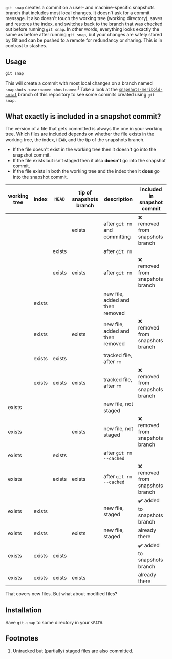 `git snap` creates a commit on a user- and machine-specific snapshots branch that includes
most local changes.  It doesn't ask for a commit message.  It also doesn't touch the
working tree (working directory), saves and restores the index, and switches back to the
branch that was checked out before running `git snap`.  In other words, everything looks
exactly the same as before after running `git snap`, but your changes are safely stored by
Git and can be pushed to a remote for redundancy or sharing.  This is in contrast to
stashes.

## Usage

    git snap

This will create a commit with most local changes on a branch named
`snapshots-<username>-<hostname>`.<sup>[1](#user-content-footnote-1)</sup>  Take a look at
the [`snapshots-meribold-smial`][3] branch of this repository to see some commits created
using `git snap`.

## What exactly is included in a snapshot commit?

The version of a file that gets committed is always the one in your working tree.  Which
files are included depends on whether the file exists in the working tree, the index,
`HEAD`, and the tip of the snapshots branch.

*   If the file doesn't exist in the working tree then it doesn't go into the snapshot
    commit.
*   If the file exists but isn't staged then it also **doesn't** go into the snapshot
    commit.
*   If the file exists in both the working tree and the index then it **does** go into the
    snapshot commit.

| working tree | index  | `HEAD` | tip of snapshots branch | description                      | included in snapshot commit                  |
|--------------|--------|--------|-------------------------|----------------------------------|----------------------------------------------|
|              |        |        | exists                  | after `git rm` and committing    | :x: removed from snapshots branch            |
|              |        | exists |                         | after `git rm`                   |                                              |
|              |        | exists | exists                  | after `git rm`                   | :x: removed from snapshots branch            |
|              | exists |        |                         | new file, added and then removed |                                              |
|              | exists |        | exists                  | new file, added and then removed | :x: removed from snapshots branch            |
|              | exists | exists |                         | tracked file, after `rm`         |                                              |
|              | exists | exists | exists                  | tracked file, after `rm`         | :x: removed from snapshots branch            |
| exists       |        |        |                         | new file, not staged             |                                              |
| exists       |        |        | exists                  | new file, not staged             | :x: removed from snapshots branch            |
| exists       |        | exists |                         | after `git rm --cached`          |                                              |
| exists       |        | exists | exists                  | after `git rm --cached`          | :x: removed from snapshots branch            |
| exists       | exists |        |                         | new file, staged                 | :heavy_check_mark: added to snapshots branch |
| exists       | exists |        | exists                  | new file, staged                 | already there                                |
| exists       | exists | exists |                         |                                  | :heavy_check_mark: added to snapshots branch |
| exists       | exists | exists | exists                  |                                  | already there                                |

That covers new files.  But what about modified files?

## Installation

Save `git-snap` to some directory in your `$PATH`.

## Footnotes

<ol>
<li id="footnote-1">
Untracked but (partially) staged files are also committed.
</li>
</ol>

[1]: https://stackoverflow.com/q/6070179
     "Switching branches without touching the working tree?"
[2]: https://git-scm.com/book/en/v2/Git-Tools-Reset-Demystified#_the_index
     "Git Tools - Reset Demystified - Pro Git"
[3]: https://github.com/meribold/git-snap/commits/snapshots-meribold-smial
